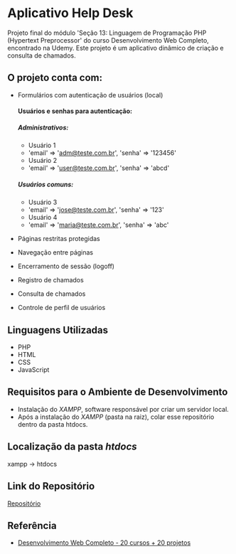 # Aplicativo Help Desk

Projeto final do módulo 'Seção 13: Linguagem de Programação PHP (Hypertext Preprocessor' do curso Desenvolvimento Web Completo, encontrado na Udemy. 
Este projeto é um aplicativo dinâmico de criação e consulta de chamados.

## O projeto conta com: 
- Formulários com autenticação de usuários (local)
    #### Usuários e senhas para autenticação:
    ##### Administrativos:
    - Usuário 1
    - 'email' => 'adm@teste.com.br', 'senha' => '123456'
    - Usuário 2
    - 'email' => 'user@teste.com.br', 'senha' => 'abcd'
    ##### Usuários comuns:
    - Usuário 3
    - 'email' => 'jose@teste.com.br', 'senha' => '123'
    - Usuário 4
    - 'email' => 'maria@teste.com.br', 'senha' => 'abc'
      
- Páginas restritas protegidas
- Navegação entre páginas
- Encerramento de sessão (logoff)
- Registro de chamados
- Consulta de chamados
- Controle de perfil de usuários


## Linguagens Utilizadas
- PHP
- HTML
- CSS
- JavaScript

## Requisitos para o Ambiente de Desenvolvimento
- Instalação do _XAMPP_, software responsável por criar um servidor local.
- Após a instalação do _XAMPP_ (pasta na raiz), colar esse repositório dentro da pasta htdocs.

## Localização da pasta _htdocs_
xampp -> htdocs

##  Link do Repositório
 [Repositório](https://github.com/steffaneleal/AppHelpDesk/)
 
 
## Referência
- [Desenvolvimento Web Completo - 20 cursos + 20 projetos](https://www.udemy.com/course/web-completo/)
